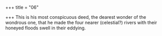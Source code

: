 +++
title = "06"

+++
This is his most conspicuous deed, the dearest wonder of the
wondrous one,
that he made the four nearer (celestial?) rivers with their honeyed floods  swell in their eddying.
